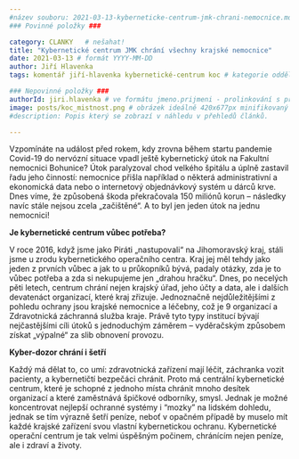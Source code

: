 ```yaml
---
#název souboru: 2021-03-13-kyberneticke-centrum-jmk-chrani-nemocnice.md
### Povinné položky ###

category: CLANKY   # nešahat!
title: "Kybernetické centrum JMK chrání všechny krajské nemocnice"
date: 2021-03-13 # formát YYYY-MM-DD
author: Jiří Hlavenka
tags: komentář jiří-hlavenka kybernetické-centrum koc # kategorie odděleny mezerami, např. volby zemědělství životní-prostředí piráti (viz https://jihomoravsky.pirati.cz/tags/)

### Nepovinné položky ###
authorId: jiri.hlavenka # ve formátu jmeno.prijmeni - prolinkování s profilem přes uid
image: posts/koc_mistnost.png # obrázek ideálně 420x677px minifikovaný přes https://tinypng.com/
#description: Popis který se zobrazí v náhledu v přehledů článků.

---
```


Vzpomínáte na událost před rokem, kdy zrovna během startu pandemie Covid-19 do nervózní situace vpadl ještě kybernetický útok na Fakultní nemocnici Bohunice? Útok paralyzoval chod velkého špitálu a úplně zastavil řadu jeho činností: nemocnice přišla například o některá administrativní a ekonomická data nebo o internetový objednávkový systém u dárců krve. Dnes víme, že způsobená škoda překračovala 150 miliónů korun – následky navíc stále nejsou zcela „začištěné“. A to byl jen jeden útok na jednu nemocnici!

**Je kybernetické centrum vůbec potřeba?**

V roce 2016, když jsme jako Piráti „nastupovali“ na Jihomoravský kraj, stáli jsme u zrodu kybernetického operačního centra. Kraj jej měl tehdy jako jeden z prvních vůbec a jak to u průkopníků bývá, padaly otázky, zda je to vůbec potřeba a zda si nekupujeme jen „drahou hračku“. Dnes, po necelých pěti letech, centrum chrání nejen krajský úřad, jeho účty a data, ale i dalších devatenáct organizací, které kraj zřizuje. Jednoznačně nejdůležitějšími z pohledu ochrany jsou krajské nemocnice a léčebny, což je 9 organizací a Zdravotnická záchranná služba kraje. Právě tyto typy institucí bývají nejčastějšími cíli útoků s jednoduchým záměrem – vyděračským způsobem získat „výpalné“ za slib obnovení provozu.

**Kyber-dozor chrání i šetří**

Každý má dělat to, co umí: zdravotnická zařízení mají léčit, záchranka vozit pacienty, a kybernetičtí bezpečáci chránit. Proto má centrální kybernetické centrum, které je schopné z jednoho místa chránit mnoho desítek organizací a které zaměstnává špičkové odborníky, smysl. Jednak je možné koncentrovat nejlepší ochranné systémy i “mozky” na lidském dohledu, jednak se tím výrazně šetří peníze, neboť v opačném případě by muselo mít každé krajské zařízení svou vlastní kybernetickou ochranu. Kybernetické operační centrum je tak velmi úspěšným počinem, chránícím nejen peníze, ale i zdraví a životy. 

